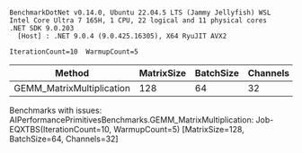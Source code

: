 ```

BenchmarkDotNet v0.14.0, Ubuntu 22.04.5 LTS (Jammy Jellyfish) WSL
Intel Core Ultra 7 165H, 1 CPU, 22 logical and 11 physical cores
.NET SDK 9.0.203
  [Host] : .NET 9.0.4 (9.0.425.16305), X64 RyuJIT AVX2

IterationCount=10  WarmupCount=5  

```
| Method                    | MatrixSize | BatchSize | Channels | Mean | Error |
|-------------------------- |----------- |---------- |--------- |-----:|------:|
| GEMM_MatrixMultiplication | 128        | 64        | 32       |   NA |    NA |

Benchmarks with issues:
  AIPerformancePrimitivesBenchmarks.GEMM_MatrixMultiplication: Job-EQXTBS(IterationCount=10, WarmupCount=5) [MatrixSize=128, BatchSize=64, Channels=32]
